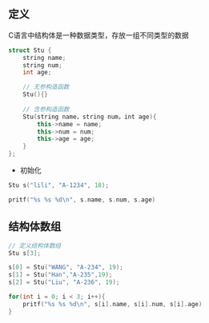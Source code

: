 <!--
 * @Description: 
 * @Version: 1.0
 * @Author: DaLao
 * @Email: dalao_li@163.com
 * @Date: 2021-01-16 17:59:34
 * @LastEditors: DaLao
 * @LastEditTime: 2022-01-09 21:34:16
-->


## 定义

C语言中结构体是一种数据类型，存放一组不同类型的数据

```c++
struct Stu {
    string name;
    string num;
    int age;

	// 无参构造函数
	Stu(){}
    
	// 含参构造函数
	Stu(string name，string num，int age){
		this->name = name;
		this->num = num;
		this->age = age;
	}
};
```

- 初始化

```c++
Stu s("lili", "A-1234", 18);

pritf("%s %s %d\n", s.name, s.num, s.age)
```

## 结构体数组

```c++
// 定义结构体数组
Stu s[3];

s[0] = Stu("WANG", "A-234", 19);
s[1] = Stu("Han","A-235",19);
s[2] = Stu("Liu", "A-236", 19);

for(int i = 0; i < 3; i++){
	pritf("%s %s %d\n", s[i].name, s[i].num, s[i].age)
}
```


